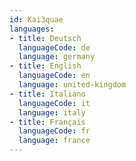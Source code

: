```yaml
---
id: Kai3quae
languages:
- title: Deutsch
  languageCode: de
  language: germany
- title: English
  languageCode: en
  language: united-kingdom
- title: Italiano
  languageCode: it
  language: italy
- title: Français
  languageCode: fr
  language: france
---
```

